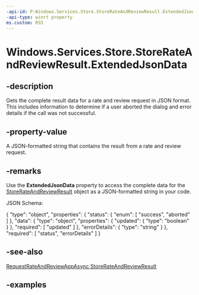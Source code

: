 ```yaml
---
-api-id: P:Windows.Services.Store.StoreRateAndReviewResult.ExtendedJsonData
-api-type: winrt property
ms.custom: RS5
---
```


<!-- Property syntax.
public string ExtendedJsonData { get; }
-->

# Windows.Services.Store.StoreRateAndReviewResult.ExtendedJsonData

## -description
Gets the complete result data for a rate and review request in JSON format. This includes information to determine if a user aborted the dialog and error details if the call was not successful.

## -property-value
A JSON-formatted string that contains the result from a rate and review request.

## -remarks
Use the **ExtendedJsonData** property to access the complete data for the [StoreRateAndReviewResult](storerateandreviewresult.md) object as a JSON-formatted string in your code.

JSON Schema:

{
    "type": "object",
    "properties": {
        "status": {
            "enum": [ "success", "aborted" ]
        },
        "data": {
            "type": "object",
            "properties": {
                "updated": {
                    "type": "boolean"
                }
            },
            "required": [
                "updated"
            ]
        },
        "errorDetails": {
            "type": "string"
        }
    },
    "required": [
        "status",
        "errorDetails"
    ]
}

## -see-also
[RequestRateAndReviewAppAsync](storecontext_requestrateandreviewappasync_2001521545.md),[StoreRateAndReviewResult](storerateandreviewresult.md)

## -examples
